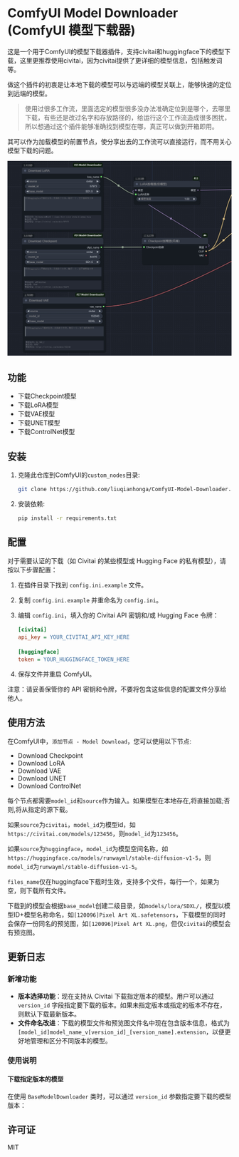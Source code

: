 # ComfyUI Model Downloader (ComfyUI 模型下载器)

这是一个用于ComfyUI的模型下载器插件，支持civitai和huggingface下的模型下载，这里更推荐使用civitai，因为civitai提供了更详细的模型信息，包括触发词等。

做这个插件的初衷是让本地下载的模型可以与远端的模型关联上，能够快速的定位到远端的模型。

> 使用过很多工作流，里面选定的模型很多没办法准确定位到是哪个，去哪里下载，有些还是改过名字和存放路径的，给运行这个工作流造成很多困扰，所以想通过这个插件能够准确找到模型在哪，真正可以做到开箱即用。

其可以作为加载模型的前置节点，使分享出去的工作流可以直接运行，而不用关心模型下载的问题。

![example](example.png)

## 功能

- 下载Checkpoint模型
- 下载LoRA模型
- 下载VAE模型
- 下载UNET模型
- 下载ControlNet模型
## 安装

1. 克隆此仓库到ComfyUI的`custom_nodes`目录:

   ```bash
   git clone https://github.com/liuqianhonga/ComfyUI-Model-Downloader.git
   ```

2. 安装依赖:

   ```bash
   pip install -r requirements.txt
   ```

## 配置

对于需要认证的下载（如 Civitai 的某些模型或 Hugging Face 的私有模型），请按以下步骤配置：

1. 在插件目录下找到 `config.ini.example` 文件。
2. 复制 `config.ini.example` 并重命名为 `config.ini`。
3. 编辑 `config.ini`，填入你的 Civitai API 密钥和/或 Hugging Face 令牌：

   ```ini
   [civitai]
   api_key = YOUR_CIVITAI_API_KEY_HERE

   [huggingface]
   token = YOUR_HUGGINGFACE_TOKEN_HERE
   ```

4. 保存文件并重启 ComfyUI。

注意：请妥善保管你的 API 密钥和令牌，不要将包含这些信息的配置文件分享给他人。

## 使用方法

在ComfyUI中，`添加节点 - Model Download`，您可以使用以下节点:

- Download Checkpoint
- Download LoRA
- Download VAE
- Download UNET
- Download ControlNet

每个节点都需要`model_id`和`source`作为输入。如果模型在本地存在,将直接加载;否则,将从指定的源下载。

如果`source`为`civitai`，`model_id`为模型id，如`https://civitai.com/models/123456`，则`model_id`为`123456`。

如果`source`为`huggingface`，`model_id`为模型空间名称，如`https://huggingface.co/models/runwayml/stable-diffusion-v1-5`，则`model_id`为`runwayml/stable-diffusion-v1-5`。

`files_name`仅在huggingface下载时生效，支持多个文件，每行一个，如果为空，则下载所有文件。

下载到的模型会根据`base_model`创建二级目录，如`models/lora/SDXL/`，模型以模型ID+模型名称命名，如`[120096]Pixel Art XL.safetensors`，下载模型的同时会保存一份同名的预览图，如`[120096]Pixel Art XL.png`，但仅`civitai`的模型会有预览图。

## 更新日志

### 新增功能

- **版本选择功能**：现在支持从 Civitai 下载指定版本的模型。用户可以通过 `version_id` 字段指定要下载的版本。如果未指定版本或指定的版本不存在，则默认下载最新版本。
- **文件命名改进**：下载的模型文件和预览图文件名中现在包含版本信息，格式为 `[model_id]model_name_v[version_id]_[version_name].extension`，以便更好地管理和区分不同版本的模型。

### 使用说明

#### 下载指定版本的模型

在使用 `BaseModelDownloader` 类时，可以通过 `version_id` 参数指定要下载的模型版本：

## 许可证

MIT